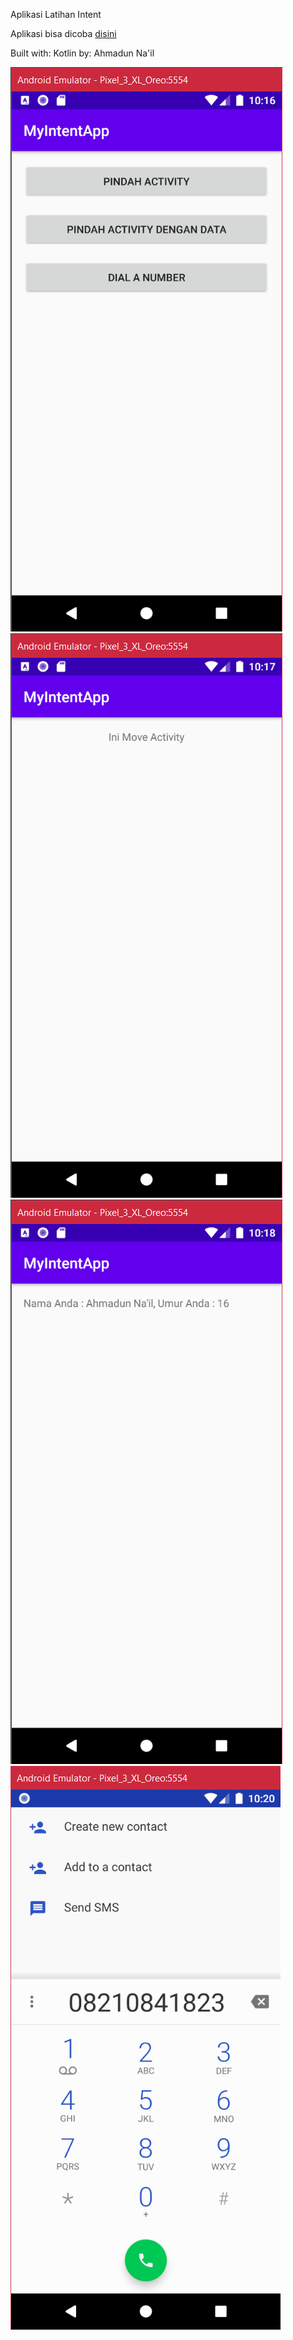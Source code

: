 Aplikasi Latihan  Intent

Aplikasi bisa dicoba [disini](https://github.com/ahmaduunnail/LatihanIntent/raw/master/app/release/app-release.apk)

Built with: Kotlin
by: Ahmadun Na'il

![Home](https://github.com/ahmaduunnail/LatihanIntent/blob/master/img/home.png)
![Pindah Activity](https://github.com/ahmaduunnail/LatihanIntent/blob/master/img/pindah%20activity.png)
![Pindah Dengan Data](https://github.com/ahmaduunnail/LatihanIntent/blob/master/img/data.png)
![Pindah Dial](https://github.com/ahmaduunnail/LatihanIntent/blob/master/img/dial.png)
